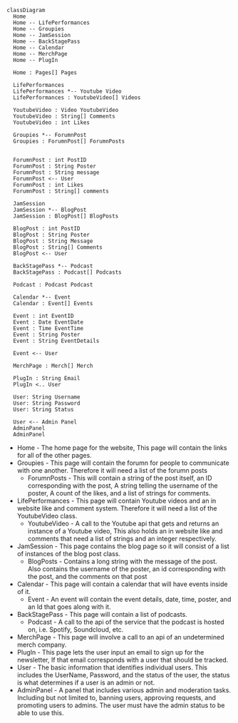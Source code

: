 ```mermaid
classDiagram
  Home
  Home -- LifePerformances
  Home -- Groupies
  Home -- JamSession
  Home -- BackStagePass
  Home -- Calendar
  Home -- MerchPage
  Home -- PlugIn

  Home : Pages[] Pages

  LifePerformances 
  LifePerformances *-- Youtube Video
  LifePerformances : YoutubeVideo[] Videos

  YoutubeVideo : Video YoutubeVideo
  YoutubeVideo : String[] Comments
  YoutubeVideo : int Likes

  Groupies *-- ForumnPost
  Groupies : ForumnPost[] ForumnPosts


  ForumnPost : int PostID
  ForumnPost : String Poster
  ForumnPost : String message
  ForumnPost <-- User
  ForumnPost : int Likes
  ForumnPost : String[] comments

  JamSession
  JamSession *-- BlogPost
  JamSession : BlogPost[] BlogPosts

  BlogPost : int PostID
  BlogPost : String Poster
  BlogPost : String Message
  BlogPost : String[] Comments
  BlogPost <-- User

  BackStagePass *-- Podcast
  BackStagePass : Podcast[] Podcasts

  Podcast : Podcast Podcast

  Calendar *-- Event
  Calendar : Event[] Events

  Event : int EventID
  Event : Date EventDate
  Event : Time EventTime
  Event : String Poster
  Event : String EventDetails

  Event <-- User

  MerchPage : Merch[] Merch

  PlugIn : String Email
  PlugIn <.. User

  User: String Username
  User: String Password
  User: String Status

  User <-- Admin Panel
  AdminPanel
  AdminPanel
```
* Home - The home page for the website, This page will contain the links for all of the other pages. <br />
* Groupies - This page will contain the forumn for people to communicate with one another. Therefore it will need a list of the forumn posts
  * ForumnPosts - This will contain a string of the post itself, an ID corresponding with the post, A string telling the username of the poster, A count of the likes, and a list of strings for comments.
* LifePerformances - This page will contain Youtube videos and an in website like and comment system. Therefore it will need a list of the YoutubeVideo class.
  * YoutubeVideo - A call to the Youtube api that gets and returns an instance of a Youtube video, This also holds an in website like and comments that need a list of strings and an integer respectively.
* JamSession - This page contains the blog page so it will consist of a list of instances of the blog post class.
  * BlogPosts - Contains a long string with the message of the post. Also contains the username of the poster, an id corresponding with the post, and the comments on that post
* Calendar - This page will contain a calendar that will have events inside of it.
  * Event - An event will contain the event details, date, time, poster, and an Id that goes along with it.
* BackStagePass - This page will contain a list of podcasts.
  * Podcast - A call to the api of the service that the podcast is hosted on, i.e. Spotify, Soundcloud, etc. 
* MerchPage - This page will involve a call to an api of an undetermined merch company.
* PlugIn - This page lets the user input an email to sign up for the newsletter, If that email corresponds with a user that should be tracked.
* User - The basic information that identifies individual users. This includes the UserName, Password, and the status of the user, the status is what determines if a user is an admin or not.
* AdminPanel - A panel that includes various admin and moderation tasks. Including but not limited to, banning users, approving requests, and promoting users to admins. The user must have the admin status to be able to use this.
